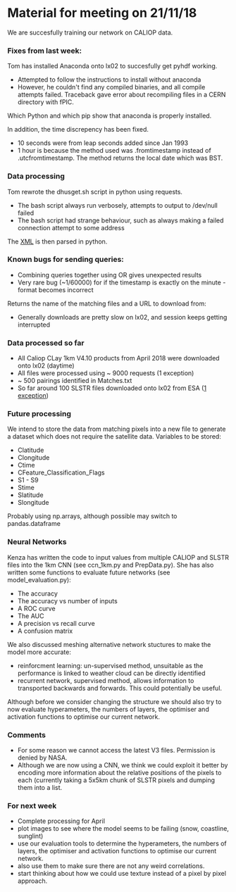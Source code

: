 # Material for meeting on 21/11/18

We are succesfully training our network on CALIOP data. 

### Fixes from last week:

Tom has installed Anaconda onto lx02 to succesfully get pyhdf working.
* Attempted to follow the instructions to install without anaconda
* However, he couldn't find any compiled binaries, and all compile attempts failed. Traceback gave error about recompiling files in a CERN directory with fPIC.

Which Python and which pip show that anaconda is properly installed.

In addition, the time discrepency has been fixed.
* 10 seconds were from leap seconds added since Jan 1993
* 1 hour is because the method used was .fromtimestamp instead of .utcfromtimestamp. The method returns the local date which was BST. 

### Data processing
Tom rewrote the dhusget.sh script in python using requests.
* The bash script always run verbosely, attempts to output to /dev/null failed
* The bash script had strange behaviour, such as always making a failed connection attempt to some address

The [XML](https://scihub.copernicus.eu/s3//search?q=%20instrumentshortname:SLSTR%20AND%20producttype:SL_1_RBT___%20AND%20(%20footprint:%22Intersects(POLYGON((101.1878500000000%2016.7101170000000,98.9603900000000%2016.7101170000000,98.9603900000000%2026.2178780000000,101.1878500000000%2026.2178780000000,101.1878500000000%2016.7101170000000%20)))%22)&rows=25&start=0) is then parsed in python.



### Known bugs for sending queries:
* Combining queries together using OR gives unexpected results
* Very rare bug (~1/60000) for if the timestamp is exactly on the minute - format becomes incorrect


Returns the name of the matching files and a URL to download from:
* Generally downloads are pretty slow on lx02, and session keeps getting interrupted

### Data processed so far
* All Caliop CLay 1km V4.10 products from April 2018 were downloaded onto lx02 (daytime)
* All files were processed using ~ 9000 requests (1 exception)
* ~ 500 pairings identified in Matches.txt
* So far around 100 SLSTR files downloaded onto lx02 from ESA ([1 exception](https://scihub.copernicus.eu/s3/odata/v1/Products('147bc5af-5478-4268-8763-69f409486d4d')/$value))

### Future processing
We intend to store the data from matching pixels into a new file to generate a dataset which does not require the satellite data.
Variables to be stored:
* Clatitude
* Clongitude
* Ctime
* CFeature_Classification_Flags
* S1 - S9
* Stime
* Slatitude
* Slongitude

Probably using np.arrays, although possible may switch to pandas.dataframe

### Neural Networks
Kenza has written the code to input values from multiple CALIOP and SLSTR files into the 1km CNN (see ccn_1km.py and PrepData.py). She has also written some functions to evaluate future networks (see model_evaluation.py):
* The accuracy
* The accuracy vs number of inputs
* A ROC curve 
* The AUC 
* A precision vs recall curve
* A confusion matrix 

We also discussed meshing alternative network stuctures to make the model more accurate:
* reinforcment learning: un-supervised method, unsuitable as the performance is linked to weather cloud can be directly identified 
* recurrent network, supervised method, allows information to transported backwards and forwards. This could potentially be useful. 

Although before we consider changing the structure we should also try to now evaluate hyperameters, the numbers of layers, the optimiser and activation functions to optimise our current network. 

### Comments 
* For some reason we cannot access the latest V3 files. Permission is denied by NASA.
* Although we are now using a CNN, we think we could exploit it better by encoding more information about the relative positions of the pixels to each (currently taking a 5x5km chunk of SLSTR pixels and dumping them into a list. 

### For next week
*  Complete processing for April
*  plot images to see where the model seems to be failing (snow, coastline, sunglint)
*  use our evaluation tools to determine the hyperameters, the numbers of layers, the optimiser and activation functions to optimise our current network.
*  also use them to make sure there are not any weird correlations.
*  start thinking about how we could use texture instead of a pixel by pixel approach. 

